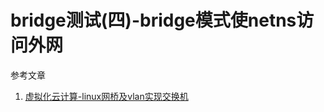 # bridge测试(四)-bridge模式使netns访问外网

参考文章

1. [虚拟化云计算-linux网桥及vlan实现交换机](https://blog.51cto.com/11555417/2162026)

